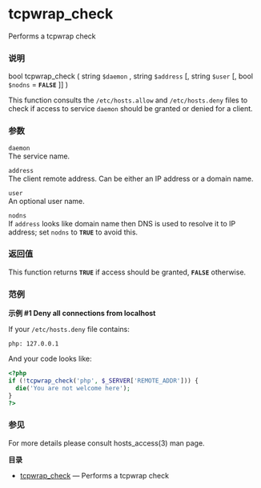tcpwrap\_check
==============

Performs a tcpwrap check

### 说明

<span class="type">bool</span> <span
class="methodname">tcpwrap\_check</span> ( <span
class="methodparam"><span class="type">string</span> `$daemon`</span> ,
<span class="methodparam"><span class="type">string</span>
`$address`</span> \[, <span class="methodparam"><span
class="type">string</span> `$user`</span> \[, <span
class="methodparam"><span class="type">bool</span> `$nodns`<span
class="initializer"> = **`FALSE`**</span></span> \]\] )

This function consults the `/etc/hosts.allow` and `/etc/hosts.deny`
files to check if access to service `daemon` should be granted or denied
for a client.

### 参数

`daemon`  
The service name.

`address`  
The client remote address. Can be either an IP address or a domain name.

`user`  
An optional user name.

`nodns`  
If `address` looks like domain name then DNS is used to resolve it to IP
address; set `nodns` to **`TRUE`** to avoid this.

### 返回值

This function returns **`TRUE`** if access should be granted,
**`FALSE`** otherwise.

### 范例

**示例 \#1 Deny all connections from localhost**

If your `/etc/hosts.deny` file contains:

``` examples
php: 127.0.0.1
```

And your code looks like:

``` php
<?php
if (!tcpwrap_check('php', $_SERVER['REMOTE_ADDR'])) {
  die('You are not welcome here');
}
?>
```

### 参见

For more details please consult hosts\_access(3) man page.

**目录**

-   [tcpwrap\_check](/ref/tcpwrap.html#tcpwrap_check) — Performs a
    tcpwrap check
